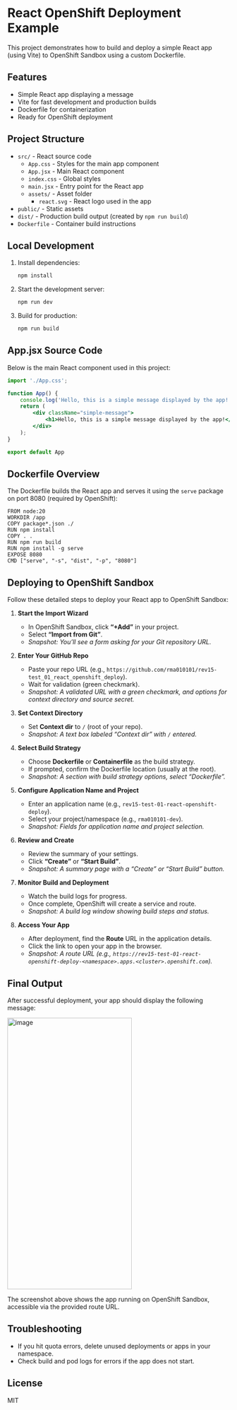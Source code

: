 
# React OpenShift Deployment Example

This project demonstrates how to build and deploy a simple React app (using Vite) to OpenShift Sandbox using a custom Dockerfile.

## Features
- Simple React app displaying a message
- Vite for fast development and production builds
- Dockerfile for containerization
- Ready for OpenShift deployment


## Project Structure

- `src/` - React source code
	- `App.css` - Styles for the main app component
	- `App.jsx` - Main React component
	- `index.css` - Global styles
	- `main.jsx` - Entry point for the React app
	- `assets/` - Asset folder
		- `react.svg` - React logo used in the app
- `public/` - Static assets
- `dist/` - Production build output (created by `npm run build`)
- `Dockerfile` - Container build instructions

## Local Development

1. Install dependencies:
	```sh
	npm install
	```
2. Start the development server:
	```sh
	npm run dev
	```
3. Build for production:
	```sh
	npm run build
	```

## App.jsx Source Code

Below is the main React component used in this project:

```jsx
import './App.css';

function App() {
	console.log('Hello, this is a simple message displayed by the app!');
	return (
		<div className="simple-message">
			<h1>Hello, this is a simple message displayed by the app!</h1>
		</div>
	);
}

export default App
```

## Dockerfile Overview

The Dockerfile builds the React app and serves it using the `serve` package on port 8080 (required by OpenShift):

```
FROM node:20
WORKDIR /app
COPY package*.json ./
RUN npm install
COPY . .
RUN npm run build
RUN npm install -g serve
EXPOSE 8080
CMD ["serve", "-s", "dist", "-p", "8080"]
```


## Deploying to OpenShift Sandbox

Follow these detailed steps to deploy your React app to OpenShift Sandbox:

1. **Start the Import Wizard**
	- In OpenShift Sandbox, click **“+Add”** in your project.
	- Select **“Import from Git”**.
	- *Snapshot: You’ll see a form asking for your Git repository URL.*

2. **Enter Your GitHub Repo**
	- Paste your repo URL (e.g., `https://github.com/rma010101/rev15-test_01_react_openshift_deploy`).
	- Wait for validation (green checkmark).
	- *Snapshot: A validated URL with a green checkmark, and options for context directory and source secret.*

3. **Set Context Directory**
	- Set **Context dir** to `/` (root of your repo).
	- *Snapshot: A text box labeled “Context dir” with `/` entered.*

4. **Select Build Strategy**
	- Choose **Dockerfile** or **Containerfile** as the build strategy.
	- If prompted, confirm the Dockerfile location (usually at the root).
	- *Snapshot: A section with build strategy options, select “Dockerfile”.*

5. **Configure Application Name and Project**
	- Enter an application name (e.g., `rev15-test-01-react-openshift-deploy`).
	- Select your project/namespace (e.g., `rma010101-dev`).
	- *Snapshot: Fields for application name and project selection.*

6. **Review and Create**
	- Review the summary of your settings.
	- Click **“Create”** or **“Start Build”**.
	- *Snapshot: A summary page with a “Create” or “Start Build” button.*

7. **Monitor Build and Deployment**
	- Watch the build logs for progress.
	- Once complete, OpenShift will create a service and route.
	- *Snapshot: A build log window showing build steps and status.*

8. **Access Your App**
	- After deployment, find the **Route** URL in the application details.
	- Click the link to open your app in the browser.
	- *Snapshot: A route URL (e.g., `https://rev15-test-01-react-openshift-deploy-<namespace>.apps.<cluster>.openshift.com`).*


## Final Output

After successful deployment, your app should display the following message:

<img width="282" height="615" alt="image" src="https://github.com/user-attachments/assets/916f2180-2a0a-4372-9cf4-73d43ada5f30" />


The screenshot above shows the app running on OpenShift Sandbox, accessible via the provided route URL.



## Troubleshooting

- If you hit quota errors, delete unused deployments or apps in your namespace.
- Check build and pod logs for errors if the app does not start.

## License

MIT
